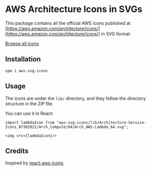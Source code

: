 # AWS Architecture Icons in SVGs

This package contains all the official AWS icons published at [https://aws.amazon.com/architecture/icons/](https://aws.amazon.com/architecture/icons/) in SVG format.

[Browse all icons](https://sashee.github.io/aws-svg-icons/index.html)

## Installation

```
npm i aws-svg-icons
```

## Usage

The icons are under the ```lib/``` directory, and they follow the directory structure in the ZIP file.

You can use it in React:

```
import lambdaIcon from "aws-svg-icons/lib/Architecture-Service-Icons_07302021/Arch_Compute/64/Arch_AWS-Lambda_64.svg";

<img src={lambdaIcon}/>
```

## Credits

Inspired by [react-aws-icons](https://github.com/travomic/react-aws-icons).
